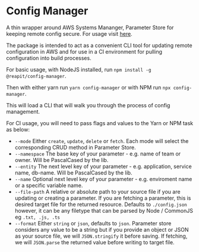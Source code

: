 # Config Manager

A thin wrapper around AWS Systems Mananger, Parameter Store for keeping remote config secure. For usage visit [here](https://foundations-documentation.reapit.cloud/app-development#config-manager).

The package is intended to act as a convenient CLI tool for updating remote configuration in AWS and for use in a CI environment for pulling configuration into build processes.

For basic usage, with NodeJS installed, run `npm install -g @reapit/config-manager`.

Then with either yarn run `yarn config-manager` or with NPM run `npx config-manager`.

This will load a CLI that will walk you through the process of config management.

For CI usage, you will need to pass flags and values to the Yarn or NPM task as below:

- `--mode` Either `create`, `update`, `delete` or `fetch`. Each mode will select the corresponding CRUD method in Parameter Store.
- `--namespace` The base key of your parameter - e.g. name of team or owner. Will be PascalCased by the lib.
- `--entity` The next level key of your parameter - e.g. application, service name, db-name. Will be PascalCased by the lib.
- `--name` Optional next level key of your parameter - e.g. enviroment name or a specific variable name.
- `--file-path` A relative or absolute path to your source file if you are updating or creating a parameter. If you are fetching a parameter, this is desired target file for the returned resource. Defaults to `./config.json` however, it can be any filetype that can be parsed by Node / CommonJS eg `.txt, .js, .ts`
- `--format` Either `string` or `json`, defaults to `json`. Parameter store considers any value to be a string but if you provide an object or JSON as your source file, we will `JSON.stringify` it before saving. If fetching, we will `JSON.parse` the returned value before writing to target file.
